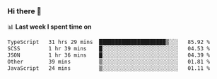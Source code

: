 ### Hi there 👋

<!--
**DBvc/DBvc** is a ✨ _special_ ✨ repository because its `README.md` (this file) appears on your GitHub profile.

Here are some ideas to get you started:

- 🔭 I’m currently working on ...
- 🌱 I’m currently learning ...
- 👯 I’m looking to collaborate on ...
- 🤔 I’m looking for help with ...
- 💬 Ask me about ...
- 📫 How to reach me: ...
- 😄 Pronouns: ...
- ⚡ Fun fact: ...
-->

📊 **Last week I spent time on**
<!--START_SECTION:waka-->

```txt
TypeScript   31 hrs 29 mins  █████████████████████▒░░░   85.92 %
SCSS         1 hr 39 mins    █░░░░░░░░░░░░░░░░░░░░░░░░   04.53 %
JSON         1 hr 36 mins    █░░░░░░░░░░░░░░░░░░░░░░░░   04.39 %
Other        39 mins         ▒░░░░░░░░░░░░░░░░░░░░░░░░   01.81 %
JavaScript   24 mins         ▒░░░░░░░░░░░░░░░░░░░░░░░░   01.11 %
```

<!--END_SECTION:waka-->
